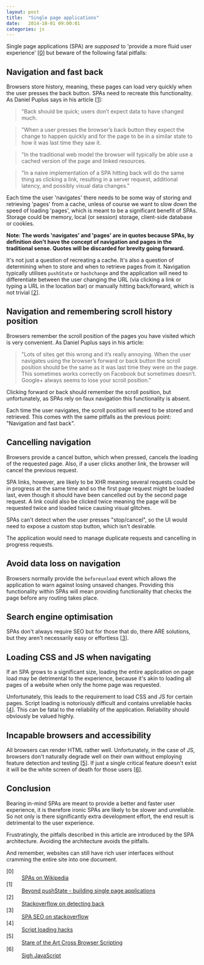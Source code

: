 ```yaml
---
layout: post
title:  "Single page applications"
date:   2014-10-01 09:00:01
categories: js
---
```


Single page applications (SPA) are *supposed* to 'provide a more fluid user experience' [[0](#ref0)] but beware of the following fatal pitfalls:

## Navigation and fast back

Browsers store history, meaning, these pages can load very quickly when the user presses the back button. SPAs need to recreate this functionality. As Daniel Puplus says in his article [[1](#ref1)]:

> "Back should be quick; users don’t expect data to have changed much.

> "When a user presses the browser’s back button they expect the change to happen quickly and for the page to be in a similar state to how it was last time they saw it.

> "In the traditional web model the browser will typically be able use a cached version of the page and linked resources.

> "In a naive implementation of a SPA hitting back will do the same thing as clicking a link, resulting in a server request, additional latency, and possibly visual data changes."

Each time the user 'navigates' there needs to be some way of storing and retrieving 'pages' from a cache, unless of course we want to slow down the speed of loading 'pages', which is meant to be a significant benefit of SPAs. Storage could be memory, local (or session) storage, client-side database or cookies.

**Note: The words 'navigates' and 'pages' are in quotes because SPAs, by definition don't have the concept of navigation and pages in the traditional sense. Quotes will be discarded for brevity going forward.**

It's not just a question of recreating a cache. It's also a question of determining when to store and when to retrieve pages from it. Navigation typically utilises `pushState` or `hashchange` and the application will need to differentiate between the user changing the URL (via clicking a link or typing a URL in the location bar) or manually hitting back/forward, which is not trivial [[2](#ref2)].

## Navigation and remembering scroll history position

Browsers remember the scroll position of the pages you have visited which is very convenient. As Daniel Puplus says in his article:

> "Lots of sites get this wrong and it’s really annoying. When the user navigates using the browser’s forward or back button the scroll position should be the same as it was last time they were on the page. This sometimes works correctly on Facebook but sometimes doesn’t. Google+ always seems to lose your scroll position."

Clicking forward or back should remember the scroll position, but unfortunately, as SPAs rely on faux navigation this functionality is absent.

Each time the user navigates, the scroll position will need to be stored and retrieved. This comes with the same pitfalls as the previous point: "Navigation and fast back".

## Cancelling navigation

Browsers provide a cancel button, which when pressed, cancels the loading of the requested page. Also, if a user clicks another link, the browser will cancel the previous request.

SPA links, however, are likely to be XHR meaning several requests could be in progress at the same time and so the first page request might be loaded last, even though it should have been cancelled out by the second page request. A link could also be clicked twice meaning the page will be requested twice and loaded twice causing visual glitches.

SPAs can't detect when the user presses "stop/cancel", so the UI would need to expose a custom stop button, which isn't desirable.

The application would need to manage duplicate requests and cancelling in progress requests.

## Avoid data loss on navigation

Browsers normally provide the `beforeunload` event which allows the application to warn against losing unsaved changes. Providing this functionality within SPAs will mean providing functionality that checks the page before any routing takes place.

## Search engine optimisation

SPAs don't always require SEO but for those that do, there ARE solutions, but they aren't necessarily easy or effortless [[3](#ref3)].

## Loading CSS and JS when navigating

If an SPA grows to a significant size, loading the entire application on page load may be detrimental to the experience, because it's akin to loading all pages of a website when only the home page was requested.

Unfortunately, this leads to the requirement to load CSS and JS for certain pages. Script loading is notoriously difficult and contains unreliable hacks [[4](#ref4)]. This can be fatal to the reliability of the application. Reliability should obviously be valued highly.

## Incapable browsers and accessibility

All browsers can render HTML rather well. Unfortunately, in the case of JS, browsers don't naturally degrade well on their own without employing feature detection and testing [[5](#ref5)]. If just a single critical feature doesn't exist it will be the white screen of death for those users [[6](#ref6)].

## Conclusion

Bearing in-mind SPAs are meant to provide a better and faster user experience, it is therefore ironic SPAs are likely to be slower and unreliable. So not only is there significantly extra development effort, the end result is detrimental to the user experience.

Frustratingly, the pitfalls described in this article are introduced by the SPA architecture. Avoiding the architecture avoids the pitfalls.

And remember, websites can still have rich user interfaces without cramming the entire site into one document.

<dl>
	<dt><a name="ref0"></a>[0]</dt>
	<dd><a href="http://en.wikipedia.org/wiki/Single-page_application">SPAs on Wikipedia</a></dd>
	<dt><a name="ref1"></a>[1]</dt>
    <dd><a href="https://medium.com/joys-of-javascript/4353246f4480">Beyond pushState - building single page applications</a></dd>
	<dt><a name="ref2"></a>[2]</dt>
	<dd><a href="http://stackoverflow.com/questions/2008806/how-to-detect-if-the-user-clicked-the-back-button">Stackoverflow on detecting back</a></dd>
	<dt><a name="ref3"></a>[3]</dt>
	<dd><a href="http://stackoverflow.com/questions/7549306/single-page-js-websites-and-seo">SPA SEO on stackoverflow</a></dd>
	<dt><a name="ref4"></a>[4]</dt>
	<dd><a href="http://blog.getify.com/labjs-script-loading-the-way-it-should-be/">Script loading hacks</a></dd>
	<dt><a name="ref5"></a>[5]</dt>
	<dd><a href="http://peter.michaux.ca/articles/feature-detection-state-of-the-art-browser-scripting">Stare of the Art Cross Browser Scripting</a></dd>
    <dt><a name="ref6"></a>[6]</dt>
    <dd><a href="http://sighjavascript.tumblr.com/">Sigh JavaScript</a></dd>
</dl>

<!--
 twitter, basecamp etc stopped doing it.
-->
